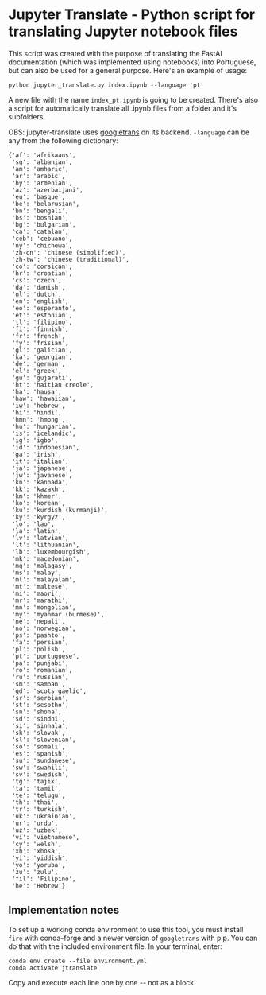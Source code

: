 # Jupyter Translate - Python script for translating Jupyter notebook files

This script was created with the purpose of translating the FastAI documentation (which was implemented using notebooks) into Portuguese, but can also be used for a general purpose. Here's an example of usage:

```
python jupyter_translate.py index.ipynb --language 'pt'
```

A new file with the name `index_pt.ipynb` is going to be created. There's also a script for automatically translate all .ipynb files from a folder and it's subfolders.

OBS: jupyter-translate uses [googletrans](https://py-googletrans.readthedocs.io/en/latest/) on its backend. `-language` can be any from the following dictionary:
```
{'af': 'afrikaans',
 'sq': 'albanian',
 'am': 'amharic',
 'ar': 'arabic',
 'hy': 'armenian',
 'az': 'azerbaijani',
 'eu': 'basque',
 'be': 'belarusian',
 'bn': 'bengali',
 'bs': 'bosnian',
 'bg': 'bulgarian',
 'ca': 'catalan',
 'ceb': 'cebuano',
 'ny': 'chichewa',
 'zh-cn': 'chinese (simplified)',
 'zh-tw': 'chinese (traditional)',
 'co': 'corsican',
 'hr': 'croatian',
 'cs': 'czech',
 'da': 'danish',
 'nl': 'dutch',
 'en': 'english',
 'eo': 'esperanto',
 'et': 'estonian',
 'tl': 'filipino',
 'fi': 'finnish',
 'fr': 'french',
 'fy': 'frisian',
 'gl': 'galician',
 'ka': 'georgian',
 'de': 'german',
 'el': 'greek',
 'gu': 'gujarati',
 'ht': 'haitian creole',
 'ha': 'hausa',
 'haw': 'hawaiian',
 'iw': 'hebrew',
 'hi': 'hindi',
 'hmn': 'hmong',
 'hu': 'hungarian',
 'is': 'icelandic',
 'ig': 'igbo',
 'id': 'indonesian',
 'ga': 'irish',
 'it': 'italian',
 'ja': 'japanese',
 'jw': 'javanese',
 'kn': 'kannada',
 'kk': 'kazakh',
 'km': 'khmer',
 'ko': 'korean',
 'ku': 'kurdish (kurmanji)',
 'ky': 'kyrgyz',
 'lo': 'lao',
 'la': 'latin',
 'lv': 'latvian',
 'lt': 'lithuanian',
 'lb': 'luxembourgish',
 'mk': 'macedonian',
 'mg': 'malagasy',
 'ms': 'malay',
 'ml': 'malayalam',
 'mt': 'maltese',
 'mi': 'maori',
 'mr': 'marathi',
 'mn': 'mongolian',
 'my': 'myanmar (burmese)',
 'ne': 'nepali',
 'no': 'norwegian',
 'ps': 'pashto',
 'fa': 'persian',
 'pl': 'polish',
 'pt': 'portuguese',
 'pa': 'punjabi',
 'ro': 'romanian',
 'ru': 'russian',
 'sm': 'samoan',
 'gd': 'scots gaelic',
 'sr': 'serbian',
 'st': 'sesotho',
 'sn': 'shona',
 'sd': 'sindhi',
 'si': 'sinhala',
 'sk': 'slovak',
 'sl': 'slovenian',
 'so': 'somali',
 'es': 'spanish',
 'su': 'sundanese',
 'sw': 'swahili',
 'sv': 'swedish',
 'tg': 'tajik',
 'ta': 'tamil',
 'te': 'telugu',
 'th': 'thai',
 'tr': 'turkish',
 'uk': 'ukrainian',
 'ur': 'urdu',
 'uz': 'uzbek',
 'vi': 'vietnamese',
 'cy': 'welsh',
 'xh': 'xhosa',
 'yi': 'yiddish',
 'yo': 'yoruba',
 'zu': 'zulu',
 'fil': 'Filipino',
 'he': 'Hebrew'}
 ```

## Implementation notes
To set up a working conda environment to use this tool, you must install `fire` with conda-forge
and a newer version of `googletrans` with pip.  You can do that with the included environment file. 
In your terminal, enter:
```
conda env create --file environment.yml
conda activate jtranslate
```
Copy and execute each line one by one -- not as a block.
